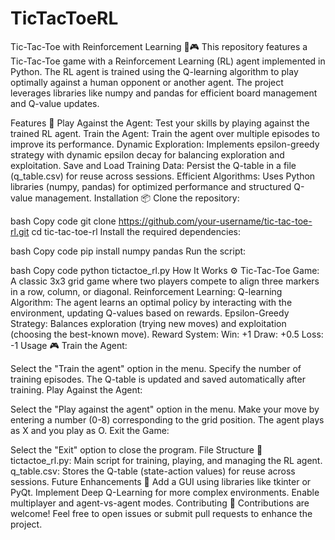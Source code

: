 # TicTacToeRL
Tic-Tac-Toe with Reinforcement Learning 🧠🎮
This repository features a Tic-Tac-Toe game with a Reinforcement Learning (RL) agent implemented in Python. The RL agent is trained using the Q-learning algorithm to play optimally against a human opponent or another agent. The project leverages libraries like numpy and pandas for efficient board management and Q-value updates.


Features 🚀
Play Against the Agent: Test your skills by playing against the trained RL agent.
Train the Agent: Train the agent over multiple episodes to improve its performance.
Dynamic Exploration: Implements epsilon-greedy strategy with dynamic epsilon decay for balancing exploration and exploitation.
Save and Load Training Data: Persist the Q-table in a file (q_table.csv) for reuse across sessions.
Efficient Algorithms: Uses Python libraries (numpy, pandas) for optimized performance and structured Q-value management.
Installation 📦
Clone the repository:


bash
Copy code
git clone https://github.com/your-username/tic-tac-toe-rl.git
cd tic-tac-toe-rl
Install the required dependencies:


bash
Copy code
pip install numpy pandas
Run the script:


bash
Copy code
python tictactoe_rl.py
How It Works ⚙️
Tic-Tac-Toe Game: A classic 3x3 grid game where two players compete to align three markers in a row, column, or diagonal.
Reinforcement Learning:
Q-learning Algorithm: The agent learns an optimal policy by interacting with the environment, updating Q-values based on rewards.
Epsilon-Greedy Strategy: Balances exploration (trying new moves) and exploitation (choosing the best-known move).
Reward System:
Win: +1
Draw: +0.5
Loss: -1
Usage 🎮
Train the Agent:


Select the "Train the agent" option in the menu.
Specify the number of training episodes.
The Q-table is updated and saved automatically after training.
Play Against the Agent:


Select the "Play against the agent" option in the menu.
Make your move by entering a number (0-8) corresponding to the grid position.
The agent plays as X and you play as O.
Exit the Game:


Select the "Exit" option to close the program.
File Structure 📂
tictactoe_rl.py: Main script for training, playing, and managing the RL agent.
q_table.csv: Stores the Q-table (state-action values) for reuse across sessions.
Future Enhancements 🌟
Add a GUI using libraries like tkinter or PyQt.
Implement Deep Q-Learning for more complex environments.
Enable multiplayer and agent-vs-agent modes.
Contributing 🤝
Contributions are welcome! Feel free to open issues or submit pull requests to enhance the project.
